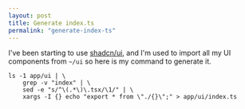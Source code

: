 ```yaml
---
layout: post
title: Generate index.ts
permalink: "generate-index-ts"
---
```


I've been starting to use [shadcn/ui](https://ui.shadcn.com/), and I'm used to import all my UI components from `~/ui` so here is my command to generate it.

```
ls -1 app/ui | \
    grep -v "index" | \
    sed -e "s/^\(.*\)\.tsx/\1/" | \
    xargs -I {} echo "export * from \"./{}\";" > app/ui/index.ts
```
